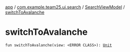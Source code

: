 [app](../../index.md) / [com.example.team25.ui.search](../index.md) / [SearchViewModel](index.md) / [switchToAvalanche](./switch-to-avalanche.md)

# switchToAvalanche

`fun switchToAvalanche(view: <ERROR CLASS>): `[`Unit`](https://kotlinlang.org/api/latest/jvm/stdlib/kotlin/-unit/index.html)